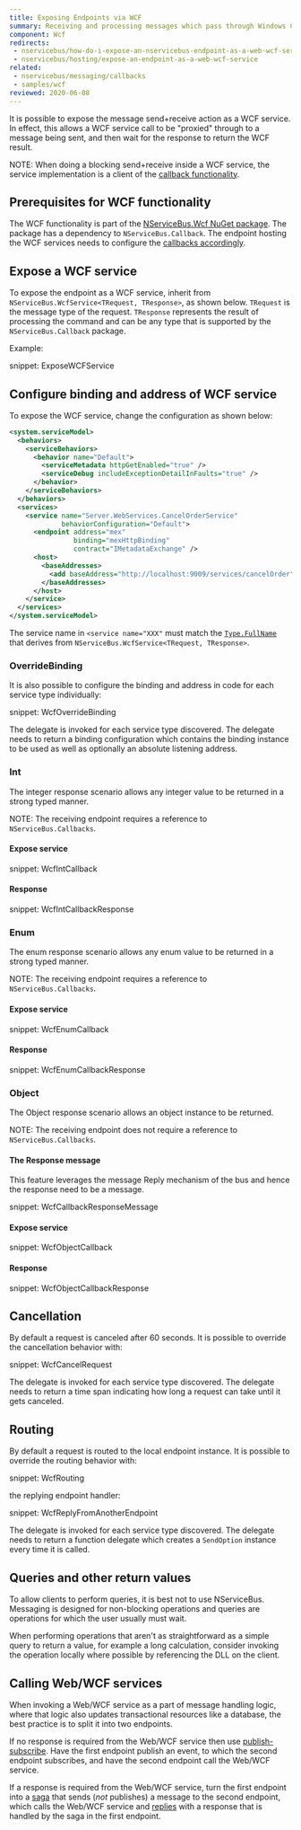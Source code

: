 ```yaml
---
title: Exposing Endpoints via WCF
summary: Receiving and processing messages which pass through Windows Communication Foundation
component: Wcf
redirects:
 - nservicebus/how-do-i-expose-an-nservicebus-endpoint-as-a-web-wcf-service
 - nservicebus/hosting/expose-an-endpoint-as-a-web-wcf-service
related:
 - nservicebus/messaging/callbacks
 - samples/wcf
reviewed: 2020-06-08
---
```


It is possible to expose the message send+receive action as a WCF service. In effect, this allows a WCF service call to be "proxied" through to a message being sent, and then wait for the response to return the WCF result.

NOTE: When doing a blocking send+receive inside a WCF service, the service implementation is a client of the [callback functionality](/nservicebus/messaging/callbacks.md).


## Prerequisites for WCF functionality

The WCF functionality is part of the [NServiceBus.Wcf NuGet package](https://www.nuget.org/packages/NServiceBus.Wcf). The package has a dependency to `NServiceBus.Callback`. The endpoint hosting the WCF services needs to configure the [callbacks accordingly](/nservicebus/messaging/callbacks.md).



## Expose a WCF service

To expose the endpoint as a WCF service, inherit from `NServiceBus.WcfService<TRequest, TResponse>`, as shown below. `TRequest` is the message type of the request. `TResponse` represents the result of processing the command and can be any type that is supported by the `NServiceBus.Callback` package.

Example:

snippet: ExposeWCFService


## Configure binding and address of WCF service

To expose the WCF service, change the configuration as shown below:

```xml
<system.serviceModel>
  <behaviors>
    <serviceBehaviors>
      <behavior name="Default">
        <serviceMetadata httpGetEnabled="true" />
        <serviceDebug includeExceptionDetailInFaults="true" />
      </behavior>
    </serviceBehaviors>
  </behaviors>
  <services>
    <service name="Server.WebServices.CancelOrderService"
             behaviorConfiguration="Default">
      <endpoint address="mex"
                binding="mexHttpBinding"
                contract="IMetadataExchange" />
      <host>
        <baseAddresses>
          <add baseAddress="http://localhost:9009/services/cancelOrder" />
        </baseAddresses>
      </host>
    </service>
  </services>
</system.serviceModel>
```

The service name in `<service name="XXX"` must match the [`Type.FullName`](https://msdn.microsoft.com/en-us/library/system.type.fullname.aspx) that derives from `NServiceBus.WcfService<TRequest, TResponse>`.

### OverrideBinding

It is also possible to configure the binding and address in code for each service type individually:

snippet: WcfOverrideBinding

The delegate is invoked for each service type discovered. The delegate needs to return a binding configuration which contains the binding instance to be used as well as optionally an absolute listening address.

### Int

The integer response scenario allows any integer value to be returned in a strong typed manner.

NOTE: The receiving endpoint requires a reference to `NServiceBus.Callbacks`.


#### Expose service

snippet: WcfIntCallback


#### Response

snippet: WcfIntCallbackResponse


### Enum

The enum response scenario allows any enum value to be returned in a strong typed manner.

NOTE: The receiving endpoint requires a reference to `NServiceBus.Callbacks`.


#### Expose service

snippet: WcfEnumCallback


#### Response

snippet: WcfEnumCallbackResponse


### Object

The Object response scenario allows an object instance to be returned.

NOTE: The receiving endpoint does not require a reference to `NServiceBus.Callbacks`.


#### The Response message

This feature leverages the message Reply mechanism of the bus and hence the response need to be a message.

snippet: WcfCallbackResponseMessage


#### Expose service

snippet: WcfObjectCallback


#### Response

snippet: WcfObjectCallbackResponse


## Cancellation

By default a request is canceled after 60 seconds. It is possible to override the cancellation behavior with:

snippet: WcfCancelRequest

The delegate is invoked for each service type discovered. The delegate needs to return a time span indicating how long a request can take until it gets canceled.


## Routing

By default a request is routed to the local endpoint instance. It is possible to override the routing behavior with:

snippet: WcfRouting

the replying endpoint handler:

snippet: WcfReplyFromAnotherEndpoint

The delegate is invoked for each service type discovered. The delegate needs to return a function delegate which creates a `SendOption` instance every time it is called.


## Queries and other return values

To allow clients to perform queries, it is best not to use NServiceBus. Messaging is designed for non-blocking operations and queries are operations for which the user usually must wait.

When performing operations that aren't as straightforward as a simple query to return a value, for example a long calculation, consider invoking the operation locally where possible by referencing the DLL on the client.


## Calling Web/WCF services

When invoking a Web/WCF service as a part of message handling logic, where that logic also updates transactional resources like a database, the best practice is to split it into two endpoints.

If no response is required from the Web/WCF service then use [publish-subscribe](/nservicebus/messaging/publish-subscribe/). Have the first endpoint publish an event, to which the second endpoint subscribes, and have the second endpoint call the Web/WCF service.

If a response is required from the Web/WCF service, turn the first endpoint into a [saga](/nservicebus/sagas/) that sends (_not_ publishes) a message to the second endpoint, which calls the Web/WCF service and [replies](/nservicebus/messaging/reply-to-a-message.md) with a response that is handled by the saga in the first endpoint.
